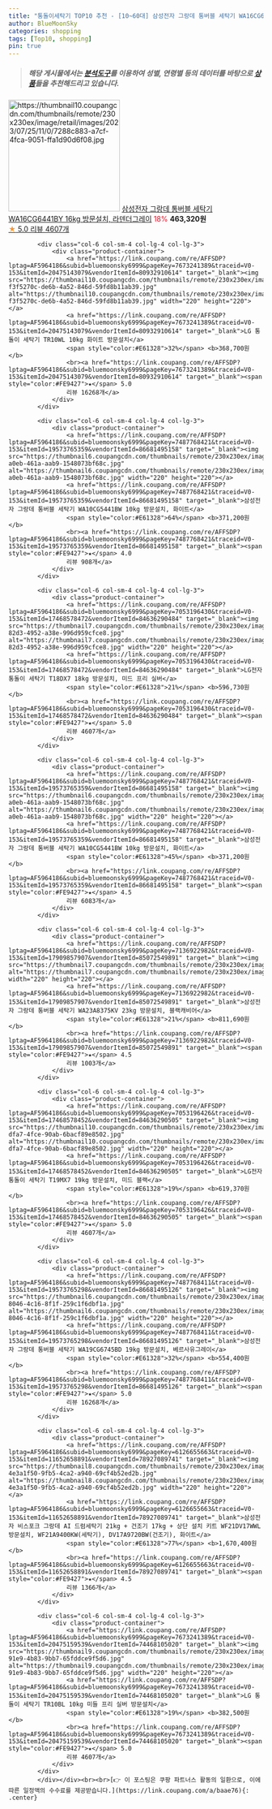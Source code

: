 ```yaml
---
title: "통돌이세탁기 TOP10 추천 - [10~60대] 삼성전자 그랑데 통버블 세탁기 WA16CG6441BY 16kg 방문설치, 라덴더그레이"
author: BlueMoonSky
categories: shopping
tags: [Top10, shopping]
pin: true
---
```


> ##### 해당 게시물에서는 [**분석도구**](https://itemscout.io/)를 이용하여 **성별**, **연령별** 등의 데이터를 바탕으로 [**상품**](https://link.coupang.com/a/baae76)들을 추천해드리고 있습니다.
<div class="container"><div class="row">
            <div class="col-6 col-sm-4 col-lg-4 col-lg-3">
                <div class="product-container">
                    <a href="https://link.coupang.com/re/AFFSDP?lptag=AF5964186&subid=bluemoonsky6999&pageKey=7487768410&traceid=V0-153&itemId=19573765260&vendorItemId=86681495122" target="_blank"><img src="https://thumbnail10.coupangcdn.com/thumbnails/remote/230x230ex/image/retail/images/2023/07/25/11/0/7288c883-a7cf-4fca-9051-ffa1d90d6f08.jpg" alt="https://thumbnail10.coupangcdn.com/thumbnails/remote/230x230ex/image/retail/images/2023/07/25/11/0/7288c883-a7cf-4fca-9051-ffa1d90d6f08.jpg" width="220" height="220"></a>
                    <a href="https://link.coupang.com/re/AFFSDP?lptag=AF5964186&subid=bluemoonsky6999&pageKey=7487768410&traceid=V0-153&itemId=19573765260&vendorItemId=86681495122" target="_blank">삼성전자 그랑데 통버블 세탁기 WA16CG6441BY 16kg 방문설치, 라덴더그레이</a>
                    <span style="color:#E61328">18%</span> <b>463,320원</b>
                    <br><a href="https://link.coupang.com/re/AFFSDP?lptag=AF5964186&subid=bluemoonsky6999&pageKey=7487768410&traceid=V0-153&itemId=19573765260&vendorItemId=86681495122" target="_blank"><span style="color:#FE9427">★</span> 5.0
                    리뷰 4607개</a>
                </div>
            </div>
            
            <div class="col-6 col-sm-4 col-lg-4 col-lg-3">
                <div class="product-container">
                    <a href="https://link.coupang.com/re/AFFSDP?lptag=AF5964186&subid=bluemoonsky6999&pageKey=7673241389&traceid=V0-153&itemId=20475143079&vendorItemId=80932910614" target="_blank"><img src="https://thumbnail10.coupangcdn.com/thumbnails/remote/230x230ex/image/retail/images/3327740463228361-f3f5270c-de6b-4a52-846d-59fd8b11ab39.jpg" alt="https://thumbnail10.coupangcdn.com/thumbnails/remote/230x230ex/image/retail/images/3327740463228361-f3f5270c-de6b-4a52-846d-59fd8b11ab39.jpg" width="220" height="220"></a>
                    <a href="https://link.coupang.com/re/AFFSDP?lptag=AF5964186&subid=bluemoonsky6999&pageKey=7673241389&traceid=V0-153&itemId=20475143079&vendorItemId=80932910614" target="_blank">LG 통돌이 세탁기 TR10WL 10kg 화이트 방문설치</a>
                    <span style="color:#E61328">32%</span> <b>368,700원</b>
                    <br><a href="https://link.coupang.com/re/AFFSDP?lptag=AF5964186&subid=bluemoonsky6999&pageKey=7673241389&traceid=V0-153&itemId=20475143079&vendorItemId=80932910614" target="_blank"><span style="color:#FE9427">★</span> 5.0
                    리뷰 16268개</a>
                </div>
            </div>
            
            <div class="col-6 col-sm-4 col-lg-4 col-lg-3">
                <div class="product-container">
                    <a href="https://link.coupang.com/re/AFFSDP?lptag=AF5964186&subid=bluemoonsky6999&pageKey=7487768421&traceid=V0-153&itemId=19573765359&vendorItemId=86681495158" target="_blank"><img src="https://thumbnail6.coupangcdn.com/thumbnails/remote/230x230ex/image/retail/images/2023/07/25/11/9/1a090642-a0eb-461a-aab9-1548073bf68c.jpg" alt="https://thumbnail6.coupangcdn.com/thumbnails/remote/230x230ex/image/retail/images/2023/07/25/11/9/1a090642-a0eb-461a-aab9-1548073bf68c.jpg" width="220" height="220"></a>
                    <a href="https://link.coupang.com/re/AFFSDP?lptag=AF5964186&subid=bluemoonsky6999&pageKey=7487768421&traceid=V0-153&itemId=19573765359&vendorItemId=86681495158" target="_blank">삼성전자 그랑데 통버블 세탁기 WA10CG5441BW 10kg 방문설치, 화이트</a>
                    <span style="color:#E61328">64%</span> <b>371,200원</b>
                    <br><a href="https://link.coupang.com/re/AFFSDP?lptag=AF5964186&subid=bluemoonsky6999&pageKey=7487768421&traceid=V0-153&itemId=19573765359&vendorItemId=86681495158" target="_blank"><span style="color:#FE9427">★</span> 4.0
                    리뷰 908개</a>
                </div>
            </div>
            
            <div class="col-6 col-sm-4 col-lg-4 col-lg-3">
                <div class="product-container">
                    <a href="https://link.coupang.com/re/AFFSDP?lptag=AF5964186&subid=bluemoonsky6999&pageKey=7053196430&traceid=V0-153&itemId=17468578472&vendorItemId=84636290484" target="_blank"><img src="https://thumbnail7.coupangcdn.com/thumbnails/remote/230x230ex/image/retail/images/2023/01/09/17/0/f3fc0e1d-82d3-4952-a38e-996d959cfce8.jpg" alt="https://thumbnail7.coupangcdn.com/thumbnails/remote/230x230ex/image/retail/images/2023/01/09/17/0/f3fc0e1d-82d3-4952-a38e-996d959cfce8.jpg" width="220" height="220"></a>
                    <a href="https://link.coupang.com/re/AFFSDP?lptag=AF5964186&subid=bluemoonsky6999&pageKey=7053196430&traceid=V0-153&itemId=17468578472&vendorItemId=84636290484" target="_blank">LG전자 통돌이 세탁기 T18DX7 18kg 방문설치, 미드 프리 실버</a>
                    <span style="color:#E61328">21%</span> <b>596,730원</b>
                    <br><a href="https://link.coupang.com/re/AFFSDP?lptag=AF5964186&subid=bluemoonsky6999&pageKey=7053196430&traceid=V0-153&itemId=17468578472&vendorItemId=84636290484" target="_blank"><span style="color:#FE9427">★</span> 5.0
                    리뷰 4607개</a>
                </div>
            </div>
            
            <div class="col-6 col-sm-4 col-lg-4 col-lg-3">
                <div class="product-container">
                    <a href="https://link.coupang.com/re/AFFSDP?lptag=AF5964186&subid=bluemoonsky6999&pageKey=7487768421&traceid=V0-153&itemId=19573765359&vendorItemId=86681495158" target="_blank"><img src="https://thumbnail6.coupangcdn.com/thumbnails/remote/230x230ex/image/retail/images/2023/07/25/11/9/1a090642-a0eb-461a-aab9-1548073bf68c.jpg" alt="https://thumbnail6.coupangcdn.com/thumbnails/remote/230x230ex/image/retail/images/2023/07/25/11/9/1a090642-a0eb-461a-aab9-1548073bf68c.jpg" width="220" height="220"></a>
                    <a href="https://link.coupang.com/re/AFFSDP?lptag=AF5964186&subid=bluemoonsky6999&pageKey=7487768421&traceid=V0-153&itemId=19573765359&vendorItemId=86681495158" target="_blank">삼성전자 그랑데 통버블 세탁기 WA10CG5441BW 10kg 방문설치, 화이트</a>
                    <span style="color:#E61328">45%</span> <b>371,200원</b>
                    <br><a href="https://link.coupang.com/re/AFFSDP?lptag=AF5964186&subid=bluemoonsky6999&pageKey=7487768421&traceid=V0-153&itemId=19573765359&vendorItemId=86681495158" target="_blank"><span style="color:#FE9427">★</span> 4.5
                    리뷰 6083개</a>
                </div>
            </div>
            
            <div class="col-6 col-sm-4 col-lg-4 col-lg-3">
                <div class="product-container">
                    <a href="https://link.coupang.com/re/AFFSDP?lptag=AF5964186&subid=bluemoonsky6999&pageKey=7136922982&traceid=V0-153&itemId=17909857907&vendorItemId=85072549891" target="_blank"><img src="https://thumbnail7.coupangcdn.com/thumbnails/remote/230x230ex/image/rs_quotation_api/hkhc6nur/5b613e81abe84c6895672746fda74409.jpg" alt="https://thumbnail7.coupangcdn.com/thumbnails/remote/230x230ex/image/rs_quotation_api/hkhc6nur/5b613e81abe84c6895672746fda74409.jpg" width="220" height="220"></a>
                    <a href="https://link.coupang.com/re/AFFSDP?lptag=AF5964186&subid=bluemoonsky6999&pageKey=7136922982&traceid=V0-153&itemId=17909857907&vendorItemId=85072549891" target="_blank">삼성전자 그랑데 통버블 세탁기 WA23A8375KV 23kg 방문설치, 블랙캐비어</a>
                    <span style="color:#E61328">21%</span> <b>811,690원</b>
                    <br><a href="https://link.coupang.com/re/AFFSDP?lptag=AF5964186&subid=bluemoonsky6999&pageKey=7136922982&traceid=V0-153&itemId=17909857907&vendorItemId=85072549891" target="_blank"><span style="color:#FE9427">★</span> 4.5
                    리뷰 1003개</a>
                </div>
            </div>
            
            <div class="col-6 col-sm-4 col-lg-4 col-lg-3">
                <div class="product-container">
                    <a href="https://link.coupang.com/re/AFFSDP?lptag=AF5964186&subid=bluemoonsky6999&pageKey=7053196426&traceid=V0-153&itemId=17468578452&vendorItemId=84636290505" target="_blank"><img src="https://thumbnail10.coupangcdn.com/thumbnails/remote/230x230ex/image/retail/images/2023/01/09/17/3/7a2d2ef9-dfa7-4fce-90ab-6bacf89e8502.jpg" alt="https://thumbnail10.coupangcdn.com/thumbnails/remote/230x230ex/image/retail/images/2023/01/09/17/3/7a2d2ef9-dfa7-4fce-90ab-6bacf89e8502.jpg" width="220" height="220"></a>
                    <a href="https://link.coupang.com/re/AFFSDP?lptag=AF5964186&subid=bluemoonsky6999&pageKey=7053196426&traceid=V0-153&itemId=17468578452&vendorItemId=84636290505" target="_blank">LG전자 통돌이 세탁기 T19MX7 19kg 방문설치, 미드 블랙</a>
                    <span style="color:#E61328">19%</span> <b>619,370원</b>
                    <br><a href="https://link.coupang.com/re/AFFSDP?lptag=AF5964186&subid=bluemoonsky6999&pageKey=7053196426&traceid=V0-153&itemId=17468578452&vendorItemId=84636290505" target="_blank"><span style="color:#FE9427">★</span> 5.0
                    리뷰 4607개</a>
                </div>
            </div>
            
            <div class="col-6 col-sm-4 col-lg-4 col-lg-3">
                <div class="product-container">
                    <a href="https://link.coupang.com/re/AFFSDP?lptag=AF5964186&subid=bluemoonsky6999&pageKey=7487768411&traceid=V0-153&itemId=19573765298&vendorItemId=86681495126" target="_blank"><img src="https://thumbnail6.coupangcdn.com/thumbnails/remote/230x230ex/image/retail/images/2023/07/25/11/5/2ae46b2d-8046-4c16-8f1f-259c1f6dbf1a.jpg" alt="https://thumbnail6.coupangcdn.com/thumbnails/remote/230x230ex/image/retail/images/2023/07/25/11/5/2ae46b2d-8046-4c16-8f1f-259c1f6dbf1a.jpg" width="220" height="220"></a>
                    <a href="https://link.coupang.com/re/AFFSDP?lptag=AF5964186&subid=bluemoonsky6999&pageKey=7487768411&traceid=V0-153&itemId=19573765298&vendorItemId=86681495126" target="_blank">삼성전자 그랑데 통버블 세탁기 WA19CG6745BD 19kg 방문설치, 베르사유그레이</a>
                    <span style="color:#E61328">32%</span> <b>554,400원</b>
                    <br><a href="https://link.coupang.com/re/AFFSDP?lptag=AF5964186&subid=bluemoonsky6999&pageKey=7487768411&traceid=V0-153&itemId=19573765298&vendorItemId=86681495126" target="_blank"><span style="color:#FE9427">★</span> 5.0
                    리뷰 16268개</a>
                </div>
            </div>
            
            <div class="col-6 col-sm-4 col-lg-4 col-lg-3">
                <div class="product-container">
                    <a href="https://link.coupang.com/re/AFFSDP?lptag=AF5964186&subid=bluemoonsky6999&pageKey=6126655663&traceid=V0-153&itemId=11652658891&vendorItemId=78927089741" target="_blank"><img src="https://thumbnail8.coupangcdn.com/thumbnails/remote/230x230ex/image/retail/images/2980489152645257-4e3a1f50-9fb5-4ca2-a940-69cf4b52ed2b.jpg" alt="https://thumbnail8.coupangcdn.com/thumbnails/remote/230x230ex/image/retail/images/2980489152645257-4e3a1f50-9fb5-4ca2-a940-69cf4b52ed2b.jpg" width="220" height="220"></a>
                    <a href="https://link.coupang.com/re/AFFSDP?lptag=AF5964186&subid=bluemoonsky6999&pageKey=6126655663&traceid=V0-153&itemId=11652658891&vendorItemId=78927089741" target="_blank">삼성전자 비스포크 그랑데 AI 드럼세탁기 21kg + 건조기 17kg + 상단 설치 키트 WF21DV17WWL 방문설치, WF21A9400KW(세탁기), DV17A9720BW(건조기), 화이트</a>
                    <span style="color:#E61328">77%</span> <b>1,670,400원</b>
                    <br><a href="https://link.coupang.com/re/AFFSDP?lptag=AF5964186&subid=bluemoonsky6999&pageKey=6126655663&traceid=V0-153&itemId=11652658891&vendorItemId=78927089741" target="_blank"><span style="color:#FE9427">★</span> 4.5
                    리뷰 1366개</a>
                </div>
            </div>
            
            <div class="col-6 col-sm-4 col-lg-4 col-lg-3">
                <div class="product-container">
                    <a href="https://link.coupang.com/re/AFFSDP?lptag=AF5964186&subid=bluemoonsky6999&pageKey=7673241389&traceid=V0-153&itemId=20475159539&vendorItemId=74468105020" target="_blank"><img src="https://thumbnail9.coupangcdn.com/thumbnails/remote/230x230ex/image/retail/images/2021/03/15/11/6/5cc8fb34-91e9-4b83-9bb7-65fddce9f5d6.jpg" alt="https://thumbnail9.coupangcdn.com/thumbnails/remote/230x230ex/image/retail/images/2021/03/15/11/6/5cc8fb34-91e9-4b83-9bb7-65fddce9f5d6.jpg" width="220" height="220"></a>
                    <a href="https://link.coupang.com/re/AFFSDP?lptag=AF5964186&subid=bluemoonsky6999&pageKey=7673241389&traceid=V0-153&itemId=20475159539&vendorItemId=74468105020" target="_blank">LG 통돌이 세탁기 TR10BL 10kg 미들 프리 실버 방문설치</a>
                    <span style="color:#E61328">19%</span> <b>382,500원</b>
                    <br><a href="https://link.coupang.com/re/AFFSDP?lptag=AF5964186&subid=bluemoonsky6999&pageKey=7673241389&traceid=V0-153&itemId=20475159539&vendorItemId=74468105020" target="_blank"><span style="color:#FE9427">★</span> 5.0
                    리뷰 4607개</a>
                </div>
            </div>
            </div></div><br><br>[👉 이 포스팅은 쿠팡 파트너스 활동의 일환으로, 이에 따른 일정액의 수수료를 제공받습니다.](https://link.coupang.com/a/baae76){: .center}